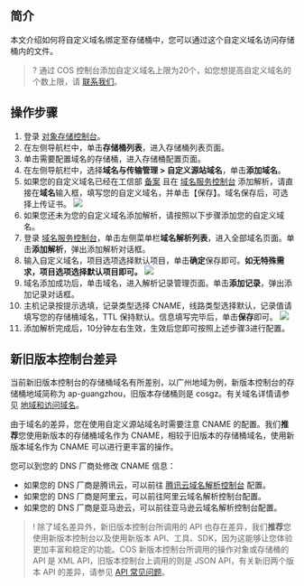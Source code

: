 ## 简介

本文介绍如何将自定义域名绑定至存储桶中，您可以通过这个自定义域名访问存储桶内的文件。

>? 通过 COS 控制台添加自定义域名上限为20个，如您想提高自定义域名的个数上限，请 [联系我们](https://cloud.tencent.com/document/product/436/37708)。
>

## 操作步骤

1. 登录 [对象存储控制台](https://console.cloud.tencent.com/cos5)。 
2. 在左侧导航栏中，单击**存储桶列表**，进入存储桶列表页面。
3. 单击需要配置域名的存储桶，进入存储桶配置页面。
4. 在左侧导航栏中，选择**域名与传输管理 > 自定义源站域名**，单击**添加域名**。
5. 如果您的自定义域名已经在工信部 [备案](https://cloud.tencent.com/product/ba) 且在 [域名服务控制台](https://console.cloud.tencent.com/cns/domains) 添加解析，请直接在**域名**输入框，填写您的自定义域名，并单击【保存】。域名保存后，可选择上传证书。
  ![](https://main.qcloudimg.com/raw/1b380aaa3021d21694dae1a5f8527d51.png)
6. 如果您还未为您的自定义域名添加解析，请按照以下步骤添加您的自定义域名。
  1. 登录 [域名服务控制台](https://console.cloud.tencent.com/cns/domains)，单击左侧菜单栏**域名解析列表**，进入全部域名页面。单击**添加解析**，弹出添加解析对话框。
  2. 输入自定义域名，项目选项选择默认项目，单击**确定**保存即可。**如无特殊需求，项目选项选择默认项目即可。**
  ![](https://main.qcloudimg.com/raw/e56eb87f45433d0b0cab1b51bccdcbc6.jpg)
  3. 域名添加成功后，单击域名，进入解析记录管理页面。单击**添加记录**，弹出添加记录对话框。
  4. 主机记录按提示选填，记录类型选择 CNAME，线路类型选择默认，记录值请填写您的存储桶域名，TTL 保持默认。信息填写完毕后，单击**保存**即可。
  ![](https://main.qcloudimg.com/raw/0d1bc007db4643f4b52852594f62e34c.jpg)
  5. 添加解析完成后，10分钟左右生效，生效后您即可按照上述步骤3进行配置。

## 新旧版本控制台差异	

当前新旧版本控制台的存储桶域名有所差别，以广州地域为例，新版本控制台的存储桶地域简称为 ap-guangzhou，旧版本存储桶则是 cosgz。有关域名详情请参见 [地域和访问域名](https://cloud.tencent.com/document/product/436/6224)。	

 由于域名的差异，您在使用自定义源站域名时需要注意 CNAME 的配置。我们**推荐**您使用新版本的存储桶域名作为 CNAME，相较于旧版本的存储桶域名，使用新版本域名作为 CNAME 可以进行更丰富的操作。	

 您可以到您的 DNS 厂商处修改 CNAME 信息：	

- 如果您的 DNS 厂商是腾讯云，可以前往 [腾讯云域名解析控制台](https://console.cloud.tencent.com/domain) 配置。	
- 如果您的 DNS 厂商是阿里云，可以前往阿里云域名解析控制台配置。	
- 如果您的 DNS 厂商是亚马逊云，可以前往亚马逊云域名解析控制台配置。	

>! 除了域名差异外，新旧版本控制台所调用的 API 也存在差异，我们**推荐**您使用新版本控制台以及使用新版本 API、工具、SDK，因为这能够让您体验更加丰富和稳定的功能。COS 新版本控制台所调用的操作对象或存储桶的 API 是 XML API，旧版本控制台上调用的则是 JSON API，有关新旧两个版本 API 的差异，请参见 [API 常见问题](https://cloud.tencent.com/document/product/436/30746)。
>
